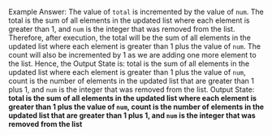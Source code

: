 Example Answer:
The value of `total` is incremented by the value of `num`. The total is the sum of all elements in the updated list where each element is greater than 1, and `num` is the integer that was removed from the list. Therefore, after execution, the total will be the sum of all elements in the updated list where each element is greater than 1 plus the value of `num`. The count will also be incremented by 1 as we are adding one more element to the list. Hence, the Output State is: total is the sum of all elements in the updated list where each element is greater than 1 plus the value of `num`, count is the number of elements in the updated list that are greater than 1 plus 1, and `num` is the integer that was removed from the list.
Output State: **total is the sum of all elements in the updated list where each element is greater than 1 plus the value of `num`, count is the number of elements in the updated list that are greater than 1 plus 1, and `num` is the integer that was removed from the list**
